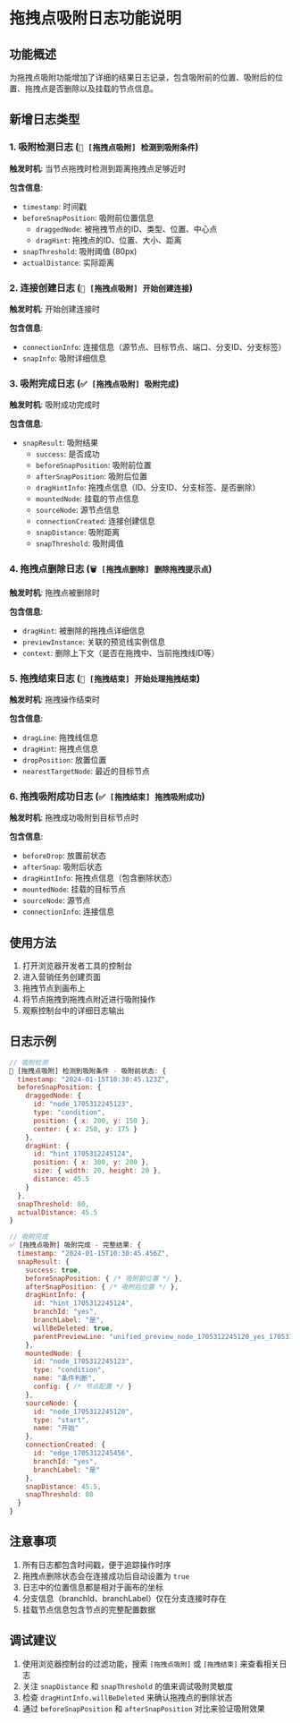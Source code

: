 # 拖拽点吸附日志功能说明

## 功能概述

为拖拽点吸附功能增加了详细的结果日志记录，包含吸附前的位置、吸附后的位置、拖拽点是否删除以及挂载的节点信息。

## 新增日志类型

### 1. 吸附检测日志 (`🎯 [拖拽点吸附] 检测到吸附条件`)

**触发时机**: 当节点拖拽时检测到距离拖拽点足够近时

**包含信息**:
- `timestamp`: 时间戳
- `beforeSnapPosition`: 吸附前位置信息
  - `draggedNode`: 被拖拽节点的ID、类型、位置、中心点
  - `dragHint`: 拖拽点的ID、位置、大小、距离
- `snapThreshold`: 吸附阈值 (80px)
- `actualDistance`: 实际距离

### 2. 连接创建日志 (`🔗 [拖拽点吸附] 开始创建连接`)

**触发时机**: 开始创建连接时

**包含信息**:
- `connectionInfo`: 连接信息（源节点、目标节点、端口、分支ID、分支标签）
- `snapInfo`: 吸附详细信息

### 3. 吸附完成日志 (`✅ [拖拽点吸附] 吸附完成`)

**触发时机**: 吸附成功完成时

**包含信息**:
- `snapResult`: 吸附结果
  - `success`: 是否成功
  - `beforeSnapPosition`: 吸附前位置
  - `afterSnapPosition`: 吸附后位置
  - `dragHintInfo`: 拖拽点信息（ID、分支ID、分支标签、是否删除）
  - `mountedNode`: 挂载的节点信息
  - `sourceNode`: 源节点信息
  - `connectionCreated`: 连接创建信息
  - `snapDistance`: 吸附距离
  - `snapThreshold`: 吸附阈值

### 4. 拖拽点删除日志 (`🗑️ [拖拽点删除] 删除拖拽提示点`)

**触发时机**: 拖拽点被删除时

**包含信息**:
- `dragHint`: 被删除的拖拽点详细信息
- `previewInstance`: 关联的预览线实例信息
- `context`: 删除上下文（是否在拖拽中、当前拖拽线ID等）

### 5. 拖拽结束日志 (`🎯 [拖拽结束] 开始处理拖拽结束`)

**触发时机**: 拖拽操作结束时

**包含信息**:
- `dragLine`: 拖拽线信息
- `dragHint`: 拖拽点信息
- `dropPosition`: 放置位置
- `nearestTargetNode`: 最近的目标节点

### 6. 拖拽吸附成功日志 (`✅ [拖拽结束] 拖拽吸附成功`)

**触发时机**: 拖拽成功吸附到目标节点时

**包含信息**:
- `beforeDrop`: 放置前状态
- `afterSnap`: 吸附后状态
- `dragHintInfo`: 拖拽点信息（包含删除状态）
- `mountedNode`: 挂载的目标节点
- `sourceNode`: 源节点
- `connectionInfo`: 连接信息

## 使用方法

1. 打开浏览器开发者工具的控制台
2. 进入营销任务创建页面
3. 拖拽节点到画布上
4. 将节点拖拽到拖拽点附近进行吸附操作
5. 观察控制台中的详细日志输出

## 日志示例

```javascript
// 吸附检测
🎯 [拖拽点吸附] 检测到吸附条件 - 吸附前状态: {
  timestamp: "2024-01-15T10:30:45.123Z",
  beforeSnapPosition: {
    draggedNode: {
      id: "node_1705312245123",
      type: "condition",
      position: { x: 200, y: 150 },
      center: { x: 250, y: 175 }
    },
    dragHint: {
      id: "hint_1705312245124",
      position: { x: 300, y: 200 },
      size: { width: 20, height: 20 },
      distance: 45.5
    }
  },
  snapThreshold: 80,
  actualDistance: 45.5
}

// 吸附完成
✅ [拖拽点吸附] 吸附完成 - 完整结果: {
  timestamp: "2024-01-15T10:30:45.456Z",
  snapResult: {
    success: true,
    beforeSnapPosition: { /* 吸附前位置 */ },
    afterSnapPosition: { /* 吸附后位置 */ },
    dragHintInfo: {
      id: "hint_1705312245124",
      branchId: "yes",
      branchLabel: "是",
      willBeDeleted: true,
      parentPreviewLine: "unified_preview_node_1705312245120_yes_1705312245125"
    },
    mountedNode: {
      id: "node_1705312245123",
      type: "condition",
      name: "条件判断",
      config: { /* 节点配置 */ }
    },
    sourceNode: {
      id: "node_1705312245120",
      type: "start",
      name: "开始"
    },
    connectionCreated: {
      id: "edge_1705312245456",
      branchId: "yes",
      branchLabel: "是"
    },
    snapDistance: 45.5,
    snapThreshold: 80
  }
}
```

## 注意事项

1. 所有日志都包含时间戳，便于追踪操作时序
2. 拖拽点删除状态会在连接成功后自动设置为 `true`
3. 日志中的位置信息都是相对于画布的坐标
4. 分支信息（branchId、branchLabel）仅在分支连接时存在
5. 挂载节点信息包含节点的完整配置数据

## 调试建议

1. 使用浏览器控制台的过滤功能，搜索 `[拖拽点吸附]` 或 `[拖拽结束]` 来查看相关日志
2. 关注 `snapDistance` 和 `snapThreshold` 的值来调试吸附灵敏度
3. 检查 `dragHintInfo.willBeDeleted` 来确认拖拽点的删除状态
4. 通过 `beforeSnapPosition` 和 `afterSnapPosition` 对比来验证吸附效果